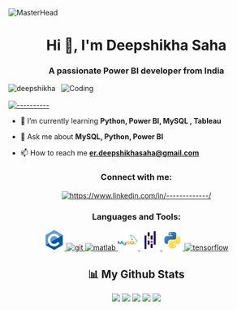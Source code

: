 ![MasterHead](https://user-images.githubusercontent.com/74038190/241765440-80728820-e06b-4f96-9c9e-9df46f0cc0a5.gif)
<h1 align="center">Hi 👋, I'm Deepshikha Saha</h1>
<h3 align="center">A passionate Power BI developer from India</h3>

<img align="right" alt="Coding" width="400" src="https://user-images.githubusercontent.com/74038190/241765453-85cb9521-97c0-4a65-9358-7db8099fac7f.gif">
<p align="left"> <img src="https://komarev.com/ghpvc/?username=deepshikhasaha&label=Profile%20views&color=0e75b6&style=flat" alt="deepshikha" /> </p>

<p align="left"> <a href="https://www.linkedin.com/in/deepshikha-saha-a20401241" target="_blank"><img align="center" src="https://img.icons8.com/color/2x/linkedin-circled.png" alt="----------" height="40" width="40" /></a> </p>

- 🌱 I’m currently learning **Python, Power BI, MySQL , Tableau**

- 💬 Ask me about **MySQL, Python, Power BI**

- 📫 How to reach me **er.deepshikhasaha@gmail.com**

<h3 align="center">Connect with me:</h3>
<p align="center">
<a href="https://www.linkedin.com/in/deepshikha-saha-a20401241" target="blank"><img align="center" src="https://img.icons8.com/color/2x/linkedin-circled.png" alt="https://www.linkedin.com/in/-------------/" height="40" width="40" /></a>



 </p>

<h3 align="center">Languages and Tools:</h3>
<p align="center">  <a href="https://www.cprogramming.com/" target="_blank" rel="noreferrer"> <img src="https://raw.githubusercontent.com/devicons/devicon/master/icons/c/c-original.svg" alt="c" width="40" height="40"/> </a> <a href="https://git-scm.com/" target="_blank" rel="noreferrer"> <img src="https://www.vectorlogo.zone/logos/git-scm/git-scm-icon.svg" alt="git" width="40" height="40"/> </a> <a href="https://www.mathworks.com/" target="_blank" rel="noreferrer"> <img src="https://upload.wikimedia.org/wikipedia/commons/2/21/Matlab_Logo.png" alt="matlab" width="40" height="40"/> </a> <a href="https://www.mysql.com/" target="_blank" rel="noreferrer"> <img src="https://raw.githubusercontent.com/devicons/devicon/master/icons/mysql/mysql-original-wordmark.svg" alt="mysql" width="40" height="40"/> </a> <a href="https://pandas.pydata.org/" target="_blank" rel="noreferrer"> <img src="https://raw.githubusercontent.com/devicons/devicon/2ae2a900d2f041da66e950e4d48052658d850630/icons/pandas/pandas-original.svg" alt="pandas" width="40" height="40"/> </a> <a href="https://www.python.org" target="_blank" rel="noreferrer"> <img src="https://raw.githubusercontent.com/devicons/devicon/master/icons/python/python-original.svg" alt="python" width="40" height="40"/> </a> <a href="https://www.tensorflow.org" target="_blank" rel="noreferrer"> <img src="https://www.vectorlogo.zone/logos/tensorflow/tensorflow-icon.svg" alt="tensorflow" width="40" height="40"/> </a> </p>
<h2 align="center">📊 My Github Stats</h2>
<p align="center">
<img src="http://github-profile-summary-cards.vercel.app/api/cards/profile-details?username=deepshikhasaha&theme=solarized_dark">
<img src="http://github-profile-summary-cards.vercel.app/api/cards/repos-per-language?username=deepshikhasaha&theme=solarized_dark">
<img src="http://github-profile-summary-cards.vercel.app/api/cards/most-commit-language?username=deepshikhasaha&theme=solarized_dark">
<img src="http://github-profile-summary-cards.vercel.app/api/cards/stats?username=deepshikhasaha&theme=solarized_dark">
<img src="http://github-profile-summary-cards.vercel.app/api/cards/productive-time?username=deepshikhasaha&theme=solarized_dark&utcOffset=8">
	
</p>
